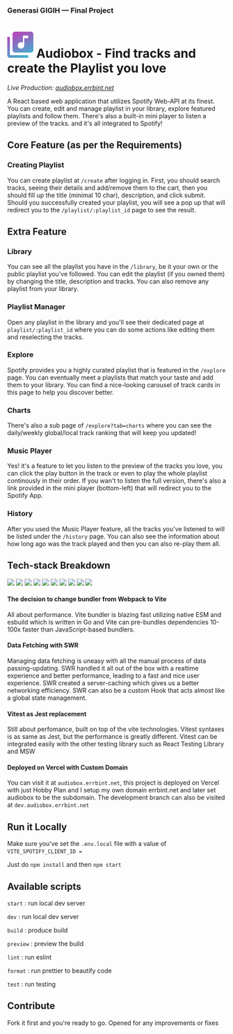 ### Generasi GIGIH — Final Project 

# [![](./public/favicon.svg)]() Audiobox - Find tracks and create the Playlist you love

_Live Production: [audiobox.errbint.net](https://audiobox.errbint.net)_

A React based web application that utilizes Spotify Web-API at its finest. You can create, edit and manage playlist in your library, explore featured playlists and follow them. There's also a built-in mini player to listen a preview of the tracks. and it's all integrated to Spotify!

## Core Feature (as per the Requirements)

### Creating Playlist

You can create playlist at `/create` after logging in. First, you should search tracks, seeing their details and add/remove them to the cart, then you should fill up the title (minimal 10 char), description, and click submit. Should you successfully created your playlist, you will see a pop up that will redirect you to the `/playlist/:playlist_id` page to see the result.

## Extra Feature

### Library

You can see all the playlist you have in the `/library`, be it your own or the public playlist you've followed. You can edit the playlist (if you owned them) by changing the title, description and tracks. You can also remove any playlist from your library.

### Playlist Manager

Open any playlist in the library and you'll see their dedicated page at `playlist/:playlist_id` where you can do some actions like editing them and reselecting the tracks.

### Explore

Spotify provides you a highly curated playlist that is featured in the `/explore` page. You can eventually meet a playlists that match your taste and add them to your library. You can find a nice-looking carousel of track cards in this page to help you discover better.

### Charts

There's also a sub page of `/explore?tab=charts` where you can see the daily/weekly global/local track ranking that will keep you updated!

### Music Player

Yes! it's a feature to let you listen to the preview of the tracks you love, you can click the play button in the track or even to play the whole playlist continously in their order. If you wan't to listen the full version, there's also a link provided in the mini player (bottom-left) that will redirect you to the Spotify App.

### History

After you used the Music Player feature, all the tracks you've listened to will be listed under the `/history` page. You can also see the information about how long ago was the track played and then you can also re-play them all.

## Tech-stack Breakdown

[![](https://img.shields.io/badge/TYPESCRIPT%20-%233178C6.svg?&style=flat&logo=typescript&logoColor=white)](https://typescriptlang.org) 
[![](https://img.shields.io/badge/REACT%20-%2356BDDA.svg?&style=flat&logo=react&logoColor=white)](https://reactjs.org) 
[![](https://img.shields.io/badge/VITE%20-%23646CFF.svg?&style=flat&logo=vite&logoColor=white)](https://vitejs.dev) 
[![](https://img.shields.io/badge/TAILWIND%20-%2338B2AC.svg?&style=flat&logo=tailwindcss&logoColor=white)](https://tailwindcss.com)
[![](https://img.shields.io/badge/REDUX%20-%23764ABC.svg?&style=flat&logo=redux&logoColor=white)](https://redux.js.org)
[![](https://img.shields.io/badge/SWR%20-%23000000.svg?&style=flat&logo=vercel&logoColor=white)](https://swr.vercel.app)
[![](https://img.shields.io/badge/VITEST%20-%23dbab1f.svg?&style=flat&logo=vite&logoColor=white)](https://vitest.dev) 
[![](https://img.shields.io/badge/TESTING%20LIBRARY%20-%23E33332.svg?&style=flat&logo=testing-library&logoColor=white)](https://testing-library.com)
[![](https://img.shields.io/badge/MSW%20-%23ff6933.svg?&style=flat&logo=dynatrace&logoColor=white)](https://mswjs.io)
[![](https://img.shields.io/badge/VERCEL%20-%23000000.svg?&style=flat&logo=vercel&logoColor=white)](https://vercel.com)

#### The decision to change bundler from Webpack to Vite

All about performance. Vite bundler is blazing fast utilizing native ESM and esbuild which is written in Go and Vite can pre-bundles dependencies 10-100x faster than JavaScript-based bundlers.

#### Data Fetching with SWR

Managing data fetching is uneasy with all the manual process of data passing-updating. SWR handled it all out of the box with a realtime experience and better performance, leading to a fast and nice user experience. SWR created a server-caching which gives us a better networking efficiency. SWR can also be a custom Hook that acts almost like a global state management.

#### Vitest as Jest replacement

Still about perfomance, built on top of the vite technologies. Vitest syntaxes is as same as Jest, but the performance is greatly different. Vitest can be integrated easily with the other testing library such as React Testing Library and MSW

#### Deployed on Vercel with Custom Domain

You can visit it at `audiobox.errbint.net`, this project is deployed on Vercel with just Hobby Plan and I setup my own domain errbint.net and later set audiobox to be the subdomain. The development branch can also be visited at `dev.audiobox.errbint.net`

## Run it Locally

Make sure you've set the `.env.local` file with a value of
`VITE_SPOTIFY_CLIENT_ID = `

Just do
`npm install`
and then
`npm start`

## Available scripts
`start` : run local dev server

`dev` : run local dev server

`build` : produce build

`preview` : preview the build

`lint` : run eslint

`format` : run prettier to beautify code

`test` : run testing

## Contribute

Fork it first and you're ready to go.
Opened for any improvements or fixes
